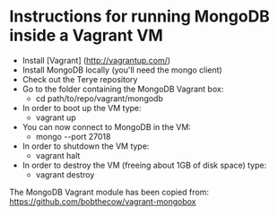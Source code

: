 # Instructions for running MongoDB inside a Vagrant VM

* Install [Vagrant] (http://vagrantup.com/)
* Install MongoDB locally (you'll need the mongo client)
* Check out the Terye repository
* Go to the folder containing the MongoDB Vagrant box:
  * cd path/to/repo/vagrant/mongodb
* In order to boot up the VM type:
  * vagrant up
* You can now connect to MongoDB in the VM:
  * mongo --port 27018
* In order to shutdown the VM type:
  * vagrant halt
* In order to destroy the VM (freeing about 1GB of disk space) type:
  * vagrant destroy

The MongoDB Vagrant module has been copied from: https://github.com/bobthecow/vagrant-mongobox
